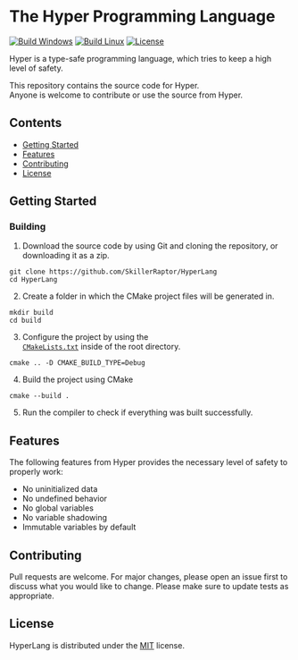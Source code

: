 # The Hyper Programming Language

[![Build Windows](https://img.shields.io/github/workflow/status/SkillerRaptor/HyperLang/build-windows?style=flat&label=Build%20Windows&logo=github)](https://github.com/SkillerRaptor/HyperLang/blob/master/.github/workflows/build-windows.yml)
[![Build Linux](https://img.shields.io/github/workflow/status/SkillerRaptor/HyperLang/build-linux?style=flat&label=Build%20Linux&logo=github)](https://github.com/SkillerRaptor/HyperLang/blob/master/.github/workflows/build-linux.yml)
[![License](https://img.shields.io/badge/license-MIT-yellow?style=flat)](https://github.com/SkillerRaptor/HyperLang/blob/master/LICENSE)

Hyper is a type-safe programming language, which tries to keep a high level of
safety.

This repository contains the source code for Hyper. <br />
Anyone is welcome to contribute or use the source from Hyper.

## Contents

- [Getting Started](#getting-started)
- [Features](#features)
- [Contributing](#contributing)
- [License](#license)

## Getting Started

### Building

1. Download the source code by using Git and cloning the repository, or
   downloading it as a zip.

```shell
git clone https://github.com/SkillerRaptor/HyperLang
cd HyperLang
```

2. Create a folder in which the CMake project files will be generated in.

```shell
mkdir build
cd build
```

3. Configure the project by using
   the <code><a href="https://github.com/SkillerRaptor/HyperLang/blob/master/CMakeLists.txt">
   CMakeLists.txt</a></code> inside of the root directory.

```shell
cmake .. -D CMAKE_BUILD_TYPE=Debug
```

4. Build the project using CMake

```shell
cmake --build .
```

5. Run the compiler to check if everything was built successfully.

## Features

The following features from Hyper provides the necessary level of safety to
properly work:

- No uninitialized data
- No undefined behavior
- No global variables
- No variable shadowing
- Immutable variables by default

## Contributing

Pull requests are welcome. For major changes, please open an issue first to
discuss what you would like to change. Please make sure to update tests as
appropriate.

## License

HyperLang is distributed under
the [MIT](https://github.com/SkillerRaptor/HyperLang/blob/master/LICENSE)
license.
